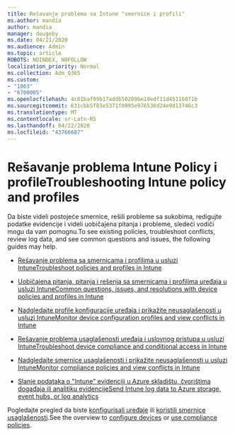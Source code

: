 ```yaml
---
title: Rešavanje problema sa Intune "smernice i profili"
ms.author: mandia
author: mandia
manager: dougeby
ms.date: 04/21/2020
ms.audience: Admin
ms.topic: article
ROBOTS: NOINDEX, NOFOLLOW
localization_priority: Normal
ms.collection: Adm_O365
ms.custom:
- "1063"
- "6700005"
ms.openlocfilehash: 4c01baf99b17addb50209be19edf11d45116071b
ms.sourcegitcommit: 631cbb5f03e5371f0995e976536d24e9d13746c3
ms.translationtype: MT
ms.contentlocale: sr-Latn-RS
ms.lasthandoff: 04/22/2020
ms.locfileid: "43766687"
---
```

# <a name="troubleshooting-intune-policy-and-profiles"></a><span data-ttu-id="149fd-102">Rešavanje problema Intune Policy i profile</span><span class="sxs-lookup"><span data-stu-id="149fd-102">Troubleshooting Intune policy and profiles</span></span>

<span data-ttu-id="149fd-103">Da biste videli postojeće smernice, rešili probleme sa sukobima, redigujte podatke evidencije i videli uobičajena pitanja i probleme, sledeći vodiči mogu da vam pomognu.</span><span class="sxs-lookup"><span data-stu-id="149fd-103">To see existing policies, troubleshoot conflicts, review log data, and see common questions and issues, the following guides may help.</span></span>

- [<span data-ttu-id="149fd-104">Rešavanje problema sa smernicama i profilima u usluzi Intune</span><span class="sxs-lookup"><span data-stu-id="149fd-104">Troubleshoot policies and profiles in Intune</span></span>](https://docs.microsoft.com/intune/troubleshoot-policies-in-microsoft-intune)

- [<span data-ttu-id="149fd-105">Uobičajena pitanja, pitanja i rešenja sa smernicama i profilima uređaja u usluzi Intune</span><span class="sxs-lookup"><span data-stu-id="149fd-105">Common questions, issues, and resolutions with device policies and profiles in Intune</span></span>](https://docs.microsoft.com/intune/device-profile-troubleshoot)

- [<span data-ttu-id="149fd-106">Nadgledajte profile konfiguracije uređaja i prikažite neusaglašenosti u usluzi Intune</span><span class="sxs-lookup"><span data-stu-id="149fd-106">Monitor device configuration profiles and view conflicts in Intune</span></span>](https://docs.microsoft.com/intune/device-profile-monitor)

- [<span data-ttu-id="149fd-107">Rešavanje problema usaglašenosti uređaja i uslovnog pristupa u usluzi Intune</span><span class="sxs-lookup"><span data-stu-id="149fd-107">Troubleshoot device compliance and conditional access in Intune</span></span>](https://docs.microsoft.com/intune/troubleshoot-conditional-access)

- [<span data-ttu-id="149fd-108">Nadgledajte smernice usaglašenosti i prikažite neusaglašenosti u usluzi Intune</span><span class="sxs-lookup"><span data-stu-id="149fd-108">Monitor compliance policies and view conflicts in Intune</span></span>](https://docs.microsoft.com/intune/compliance-policy-monitor)

- [<span data-ttu-id="149fd-109">Slanje podataka o "Intune" evidenciji u Azure skladištu, čvorištima događaja ili analitiku evidencije</span><span class="sxs-lookup"><span data-stu-id="149fd-109">Send Intune log data to Azure storage, event hubs, or log analytics</span></span>](https://docs.microsoft.com/intune/review-logs-using-azure-monitor)

<span data-ttu-id="149fd-110">Pogledajte pregled da biste [konfigurisali uređaje](https://docs.microsoft.com/intune/device-profiles) ili [koristili smernice usaglašenosti](https://docs.microsoft.com/intune/device-compliance-get-started).</span><span class="sxs-lookup"><span data-stu-id="149fd-110">See the overview to [configure devices](https://docs.microsoft.com/intune/device-profiles) or [use compliance policies](https://docs.microsoft.com/intune/device-compliance-get-started).</span></span>